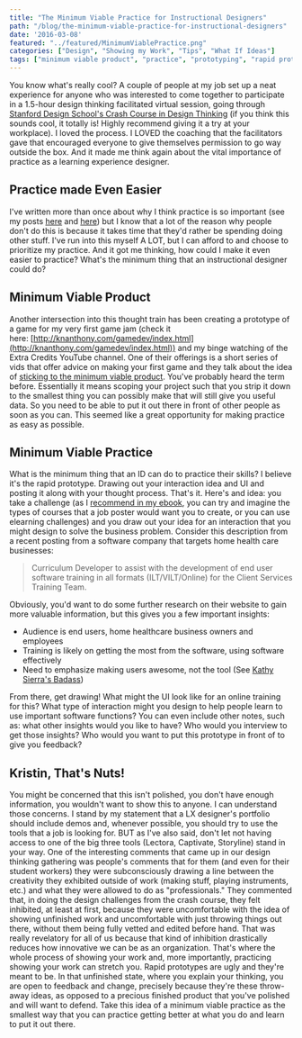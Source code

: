 ```yaml
---
title: "The Minimum Viable Practice for Instructional Designers"
path: "/blog/the-minimum-viable-practice-for-instructional-designers"
date: '2016-03-08'
featured: "../featured/MinimumViablePractice.png"
categories: ["Design", "Showing my Work", "Tips", "What If Ideas"]
tags: ["minimum viable product", "practice", "prototyping", "rapid prototyping"]
---
```


You know what's really cool? A couple of people at my job set up a neat experience for anyone who was interested to come together to participate in a 1.5-hour design thinking facilitated virtual session, going through [Stanford Design School's Crash Course in Design Thinking](http://dschool.stanford.edu/dgift/) (if you think this sounds cool, it totally is! Highly recommend giving it a try at your workplace). I loved the process. I LOVED the coaching that the facilitators gave that encouraged everyone to give themselves permission to go way outside the box. And it made me think again about the vital importance of practice as a learning experience designer.

## Practice made Even Easier

I've written more than once about why I think practice is so important (see my posts [here](/blog/less-talk-more-practice-instructional-design-communities-of-practice/) and [here](/blog/5-reasons-why-instructional-designers-should-make-stuff/)) but I know that a lot of the reason why people don't do this is because it takes time that they'd rather be spending doing other stuff. I've run into this myself A LOT, but I can afford to and choose to prioritize my practice. And it got me thinking, how could I make it even easier to practice? What's the minimum thing that an instructional designer could do?

## Minimum Viable Product

Another intersection into this thought train has been creating a prototype of a game for my very first game jam (check it here: [http://knanthony.com/gamedev/index.html](http://knanthony.com/gamedev/index.html)) and my binge watching of the Extra Credits YouTube channel. One of their offerings is a short series of vids that offer advice on making your first game and they talk about the idea of [sticking to the minimum viable product](https://www.youtube.com/watch?v=UvCri1tqIxQ). You've probably heard the term before. Essentially it means scoping your project such that you strip it down to the smallest thing you can possibly make that will still give you useful data. So you need to be able to put it out there in front of other people as soon as you can. This seemed like a great opportunity for making practice as easy as possible.

## Minimum Viable Practice

What is the minimum thing that an ID can do to practice their skills? I believe it's the rapid prototype. Drawing out your interaction idea and UI and posting it along with your thought process. That's it. Here's and idea: you take a challenge (as I [recommend in my ebook](https://gumroad.com/l/eOwj), you can try and imagine the types of courses that a job poster would want you to create, or you can use elearning challenges) and you draw out your idea for an interaction that you might design to solve the business problem. Consider this description from a recent posting from a software company that targets home health care businesses:

> Curriculum Developer to assist with the development of end user software training in all formats (ILT/VILT/Online) for the Client Services Training Team.

Obviously, you'd want to do some further research on their website to gain more valuable information, but this gives you a few important insights:

*   Audience is end users, home healthcare business owners and employees
*   Training is likely on getting the most from the software, using software effectively
*   Need to emphasize making users awesome, not the tool (See [Kathy Sierra's Badass](/blog/instructional-design-from-professional-development-to-academia/))

From there, get drawing! What might the UI look like for an online training for this? What type of interaction might you design to help people learn to use important software functions? You can even include other notes, such as: what other insights would you like to have? Who would you interview to get those insights? Who would you want to put this prototype in front of to give you feedback?

## Kristin, That's Nuts!

You might be concerned that this isn't polished, you don't have enough information, you wouldn't want to show this to anyone. I can understand those concerns. I stand by my statement that a LX designer's portfolio should include demos and, whenever possible, you should try to use the tools that a job is looking for. BUT as I've also said, don't let not having access to one of the big three tools (Lectora, Captivate, Storyline) stand in your way. One of the interesting comments that came up in our design thinking gathering was people's comments that for them (and even for their student workers) they were subconsciously drawing a line between the creativity they exhibited outside of work (making stuff, playing instruments, etc.) and what they were allowed to do as "professionals." They commented that, in doing the design challenges from the crash course, they felt inhibited, at least at first, because they were uncomfortable with the idea of showing unfinished work and uncomfortable with just throwing things out there, without them being fully vetted and edited before hand. That was really revelatory for all of us because that kind of inhibition drastically reduces how innovative we can be as an organization. That's where the whole process of showing your work and, more importantly, practicing showing your work can stretch you. Rapid prototypes are ugly and they're meant to be. In that unfinished state, where you explain your thinking, you are open to feedback and change, precisely because they're these throw-away ideas, as opposed to a precious finished product that you've polished and will want to defend. Take this idea of a minimum viable practice as the smallest way that you can practice getting better at what you do and learn to put it out there.
